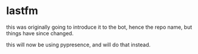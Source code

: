 # lastfm

this was originally going to introduce it to the bot, hence the repo name, but things have since changed.

this will now be using pypresence, and will do that instead.
